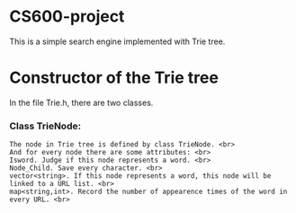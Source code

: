 # CS600-project
  This is a simple search engine implemented with Trie tree.
# Constructor of the Trie tree
  In the file Trie.h, there are two classes.
###    Class TrieNode:
    The node in Trie tree is defined by class TrieNode. <br>
    And for every node there are some attributes: <br>
    Isword. Judge if this node represents a word. <br>
    Node_Child. Save every character. <br>
    vector<string>. If this node represents a word, this node will be linked to a URL list. <br>
    map<string,int>. Record the number of appearence times of the word in every URL. <br>
    
